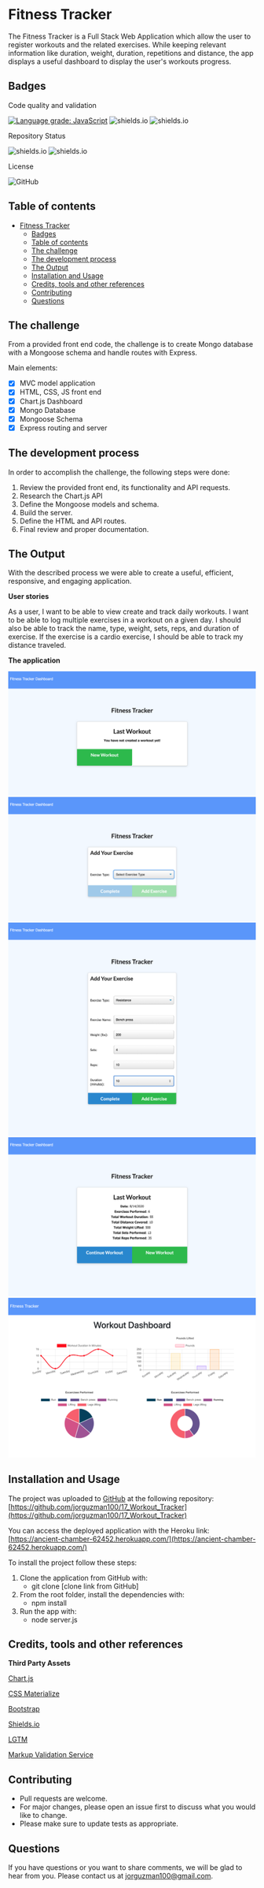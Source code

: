 # Fitness Tracker

The Fitness Tracker is a Full Stack Web Application which allow the user to register workouts and the related exercises. While keeping relevant information like duration, weight, duration, repetitions and distance, the app displays a useful dashboard to display the user's workouts progress.

## Badges

Code quality and validation

[![Language grade: JavaScript](https://img.shields.io/lgtm/grade/javascript/g/jorguzman100/17_Workout_Tracker.svg?logo=lgtm&logoWidth=18)](https://lgtm.com/projects/g/jorguzman100/17_Workout_Tracker/context:javascript)
![shields.io](https://img.shields.io/github/languages/top/jorguzman100/17_Workout_Tracker)
![shields.io](https://img.shields.io/w3c-validation/html?targetUrl=https%3A%2F%2Fjorguzman100.github.io%2F17_Workout_Tracker%2F)

Repository Status

![shields.io](https://img.shields.io/badge/Repo%20Status-Finished-brightgreen)
![shields.io](https://img.shields.io/bitbucket/issues/jorguzman100/17_Workout_Tracker)

License

![GitHub](https://img.shields.io/github/license/jorguzman100/17_Workout_Tracker)

## Table of contents

- [Fitness Tracker](#fitness-tracker)
  - [Badges](#badges)
  - [Table of contents](#table-of-contents)
  - [The challenge](#the-challenge)
  - [The development process](#the-development-process)
  - [The Output](#the-output)
  - [Installation and Usage](#installation-and-usage)
  - [Credits, tools and other references](#credits-tools-and-other-references)
  - [Contributing](#contributing)
  - [Questions](#questions)

## The challenge

From a provided front end code, the challenge is to create Mongo database with a Mongoose schema and handle routes with Express.

Main elements:

- [x] MVC model application
- [x] HTML, CSS, JS front end
- [x] Chart.js Dashboard
- [x] Mongo Database
- [x] Mongoose Schema
- [x] Express routing and server

## The development process

In order to accomplish the challenge, the following steps were done:

1. Review the provided front end, its functionality and API requests.
2. Research the Chart.js API
3. Define the Mongoose models and schema.
4. Build the server.
5. Define the HTML and API routes.
6. Final review and proper documentation.

## The Output

With the described process we were able to create a useful, efficient, responsive, and engaging application.

**User stories**

As a user, I want to be able to view create and track daily workouts. I want to be able to log multiple exercises in a workout on a given day. I should also be able to track the name, type, weight, sets, reps, and duration of exercise. If the exercise is a cardio exercise, I should be able to track my distance traveled.

**The application**

![Screenshot1](./assets/images/screenshot1.png)
![Screenshot2](./assets/images/screenshot2.png)
![Screenshot3](./assets/images/screenshot3.png)
![Screenshot4](./assets/images/screenshot4.png)
![Screenshot5](./assets/images/screenshot5.png)

## Installation and Usage

The project was uploaded to [GitHub](https://github.com/) at the following repository:
[https://github.com/jorguzman100/17_Workout_Tracker](https://github.com/jorguzman100/17_Workout_Tracker)

You can access the deployed application with the Heroku link:
[https://ancient-chamber-62452.herokuapp.com/](https://ancient-chamber-62452.herokuapp.com/)

To install the project follow these steps:

1. Clone the application from GitHub with:
   - git clone [clone link from GitHub]
2. From the root folder, install the dependencies with:
   - npm install
3. Run the app with:
   - node server.js

## Credits, tools and other references

**Third Party Assets**

[Chart.js](https://www.chartjs.org/)

[CSS Materialize](https://materializecss.com/)

[Bootstrap](https://getbootstrap.com/)

[Shields.io](https://shields.io/)

[LGTM](https://lgtm.com/)

[Markup Validation Service](https://validator.w3.org/)

## Contributing

- Pull requests are welcome.
- For major changes, please open an issue first to discuss what you would like to change.
- Please make sure to update tests as appropriate.

## Questions

If you have questions or you want to share comments, we will be glad to hear from you. Please contact us at jorguzman100@gmail.com.
